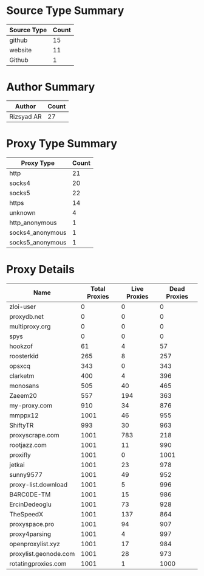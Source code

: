 # Source Type Summary

| Source Type | Count |
|-------------|-------|
| github | 15 |
| website | 11 |
| Github | 1 |


# Author Summary

| Author | Count |
|--------|-------|
| Rizsyad AR | 27 |


# Proxy Type Summary

| Proxy Type | Count |
|------------|-------|
| http | 21 |
| socks4 | 20 |
| socks5 | 22 |
| https | 14 |
| unknown | 4 |
| http_anonymous | 1 |
| socks4_anonymous | 1 |
| socks5_anonymous | 1 |


# Proxy Details

| Name | Total Proxies | Live Proxies | Dead Proxies |
|------|---------------|--------------|---------------|
| zloi-user | 0 | 0 | 0 |
| proxydb.net | 0 | 0 | 0 |
| multiproxy.org | 0 | 0 | 0 |
| spys | 0 | 0 | 0 |
| hookzof | 61 | 4 | 57 |
| roosterkid | 265 | 8 | 257 |
| opsxcq | 343 | 0 | 343 |
| clarketm | 400 | 4 | 396 |
| monosans | 505 | 40 | 465 |
| Zaeem20 | 557 | 194 | 363 |
| my-proxy.com | 910 | 34 | 876 |
| mmppx12 | 1001 | 46 | 955 |
| ShiftyTR | 993 | 30 | 963 |
| proxyscrape.com | 1001 | 783 | 218 |
| rootjazz.com | 1001 | 11 | 990 |
| proxifly | 1001 | 0 | 1001 |
| jetkai | 1001 | 23 | 978 |
| sunny9577 | 1001 | 49 | 952 |
| proxy-list.download | 1001 | 5 | 996 |
| B4RC0DE-TM | 1001 | 15 | 986 |
| ErcinDedeoglu | 1001 | 73 | 928 |
| TheSpeedX | 1001 | 137 | 864 |
| proxyspace.pro | 1001 | 94 | 907 |
| proxy4parsing | 1001 | 4 | 997 |
| openproxylist.xyz | 1001 | 17 | 984 |
| proxylist.geonode.com | 1001 | 28 | 973 |
| rotatingproxies.com | 1001 | 1 | 1000 |
